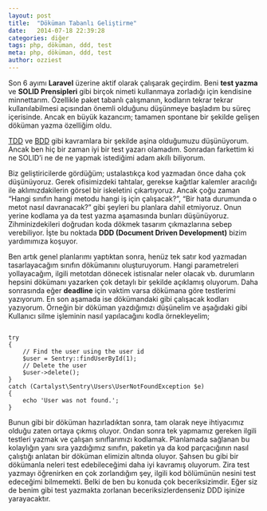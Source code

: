 ```yaml
---
layout: post
title:  "Döküman Tabanlı Geliştirme"
date:   2014-07-18 22:39:28
categories: diğer
tags: php, döküman, ddd, test
meta: php, döküman, ddd, test
author: ozziest
---
```


Son 6 ayımı **Laravel** üzerine aktif olarak çalışarak geçirdim. Beni **test yazma** ve **SOLID Prensipleri** gibi birçok nimeti kullanmaya zorladığı için kendisine minnettarım. Özellikle paket tabanlı çalışmanın, kodların tekrar tekrar kullanılabilmesi açısından önemli olduğunu düşünmeye başladım bu süreç içerisinde. Ancak en büyük kazancım; tamamen spontane bir şekilde gelişen döküman yazma özelliğim oldu.

[TDD](http://en.wikipedia.org/wiki/Test-driven_development) ve [BDD](http://en.wikipedia.org/wiki/Behavior-driven_development) gibi kavramlara bir şekilde aşina olduğumuzu düşünüyorum. Ancak ben hiç bir zaman iyi bir test yazarı olamadım. Sonradan farkettim ki ne SOLID’i  ne de ne yapmak istediğimi adam akıllı biliyorum.

Biz geliştiricilerde gördüğüm; ustalastıkça kod yazmadan önce daha çok düşünüyoruz. Gerek ofisimizdeki tahtalar, gerekse kağıtlar kalemler aracılığı ile aklımızdakilerin görsel bir iskeletini çıkartıyoruz. Ancak çoğu zaman “Hangi sınıfın hangi metodu hangi iş için çalışacak?”, “Bir hata durumunda o metot nasıl davranacak?” gibi şeyleri bu planlara dahil etmiyoruz. Onun yerine kodlama ya da test yazma aşamasında bunları düşünüyoruz. Zihminizdekileri doğrudan koda dökmek tasarım çıkmazlarına sebep verebiliyor. İşte bu noktada **DDD (Document Driven Development)** bizim yardımımıza koşuyor.

Ben artık genel planlarımı yaptıktan sonra, henüz tek satır kod yazmadan tasarlayacağım sınıfın dökümanını oluşturuyorum. Hangi parametreleri yollayacağım, ilgili metotdan dönecek istisnalar neler olacak vb. durumların hepsini dökümanı yazarken çok detaylı bir şekilde açıklamış oluyorum. Daha sonrasında eğer **deadline** için vaktim varsa dökümana göre testlerimi yazıyorum. En son aşamada ise dökümandaki gibi çalışacak kodları yazıyorum. Örneğin bir döküman yazdığımızı düşünelim ve aşağıdaki gibi Kullanıcı silme işleminin nasıl yapılacağını kodla örnekleyelim;


<pre><code class="language-php">
try
{
	// Find the user using the user id
	$user = Sentry::findUserById(1); 
	// Delete the user
	$user-&gt;delete();
}
catch (Cartalyst\Sentry\Users\UserNotFoundException $e)
{
	echo 'User was not found.';
}
</code></pre>


Bunun gibi bir döküman hazırladıktan sonra, tam olarak neye ihtiyacımız olduğu zaten ortaya çıkmış oluyor.  Ondan sonra tek yapmamız gereken ilgili testleri yazmak ve çalışan sınıflarımızı kodlamak. Planlamada sağlanan bu kolaylığın yanı sıra yazdığımız sınıfın, paketin ya da kod parçacığının nasıl çalıştığı anlatan bir döküman elimizin altında oluyor. Şahsen bu gibi bir dökümanla neleri test edebileceğimi daha iyi kavramış oluyorum. Zira test yazmayı öğrenirken en çok zorlandığım şey, ilgili kod bölümünün nesini test edeceğimi bilmemekti. Belki de ben bu konuda çok beceriksizimdir. Eğer siz de benim gibi test yazmakta zorlanan beceriksizlerdenseniz DDD işinize yarayacaktır.